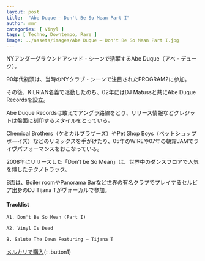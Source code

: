 ```yaml
---
layout: post
title:  "Abe Duque – Don't Be So Mean Part I"
author: mmr
categories: [ Vinyl ]
tags: [ Techno, Downtempo, Rare ]
image: ../assets/images/Abe Duque – Don't Be So Mean Part I.jpg
---
```


NYアンダーグラウンドアシッド・シーンで活躍するAbe Duque（アベ・デューク）。

90年代初頭は、当時のNYクラブ・シーンで注目されたPROGRAM2に参加。

その後、KILRIAN名義で活動したのち、02年にはDJ Matussと共にAbe Duque Recordsを設立。

Abe Duque Recordsは敢えてアングラ路線をとり、リリース情報などクレジットは盤面に刻印するスタイルをとっている。

Chemical Brothers（ケミカルブラザーズ）やPet Shop Boys（ペットショップボーイズ）などのリミックスを手がけたり、05年のWIREや07年の朝霧JAMでライヴパフォーマンスをおこなっている。

2008年にリリースした「Don't be So Mean」は、世界中のダンスフロアで人気を博したテクノトラック。

B面は、Boiler roomやPanorama Barなど世界の有名クラブでプレイするセルビア出身のDJ Tijana Tがヴォーカルで参加。

#### Tracklist
```md
A1. Don't Be So Mean (Part I)

A2. Vinyl Is Dead

B. Salute The Dawn Featuring – Tijana T
```

[メルカリで購入](https://jp.mercari.com/item/m86540940729?afid=6142608987){: .button1}

